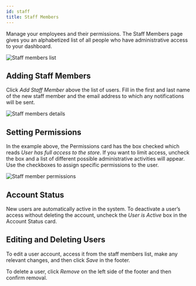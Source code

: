 ```yaml
---
id: staff
title: Staff Members
---
```


Manage your employees and their permissions. The Staff Members page gives you an alphabetized list of all people who have administrative access to your dashboard.

![Staff members list](/assets/dashboard-config/12.png)


## Adding Staff Members

Click _Add&nbsp;Staff&nbsp;Member_ above the list of users. Fill in the first and last name of the new staff member and the email address to which any notifications will be sent.

![Staff members details](/assets/dashboard-config/13.png)


## Setting Permissions

In the example above, the Permissions card has the box checked which reads _User&nbsp;has&nbsp;full&nbsp;access&nbsp;to&nbsp;the&nbsp;store_. If you want to limit access, uncheck the box and a list of different possible administrative activities will appear. Use the checkboxes to assign specific permissions to the user.

![Staff member permissions](/assets/dashboard-config/14.png)


## Account Status

New users are automatically active in the system. To deactivate a user’s access without deleting the account, uncheck the _User&nbsp;is&nbsp;Active_ box in the Account Status card.


## Editing and Deleting Users

To edit a user account, access it from the staff members list, make any relevant changes, and then click _Save_ in the footer.

To delete a user, click _Remove_ on the left side of the footer and then confirm removal.

